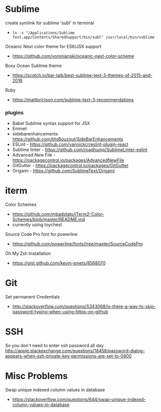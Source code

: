 
# Sublime

create symlink for sublime 'subl' in terminal
 * `ln -s "/Applications/Sublime Text.app/Contents/SharedSupport/bin/subl" /usr/local/bin/sublime`

Oceanic Next color theme for ES6/JSX support
 * https://github.com/voronianski/oceanic-next-color-scheme

Boxy Ocean Sublime theme
* https://scotch.io/bar-talk/best-sublime-text-3-themes-of-2015-and-2016

Ruby
* https://mattbrictson.com/sublime-text-3-recommendations

### plugins
* Babel Sublime syntax support for JSX
* Emmet
* sidebarenhancements https://github.com/titoBouzout/SideBarEnhancements
* ESLint - https://github.com/yannickcr/eslint-plugin-react
* Sublime linter - https://github.com/roadhump/SublimeLinter-eslint
* Advanced New File - https://packagecontrol.io/packages/AdvancedNewFile
* GitGutter - https://packagecontrol.io/packages/GitGutter
* Origami - https://github.com/SublimeText/Origami

# iterm

Color Schemes
* https://github.com/mbadolato/iTerm2-Color-Schemes/blob/master/README.md
* currently using toychest

Source Code Pro font for powerline
* https://github.com/powerline/fonts/tree/master/SourceCodePro

Oh My Zsh Installation
* https://gist.github.com/kevin-smets/8568070


# Git

Set permanent Credentials
* http://stackoverflow.com/questions/5343068/is-there-a-way-to-skip-password-typing-when-using-https-on-github


# SSH
So you don't need to enter ssh password all day
  http://apple.stackexchange.com/questions/18458/password-dialog-appears-when-ssh-private-key-permissions-are-set-to-0600

# Misc Problems

Swap unique indexed column values in database
* https://stackoverflow.com/questions/644/swap-unique-indexed-column-values-in-database
